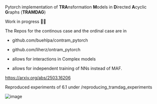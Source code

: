 Pytorch implementation of **TRA**nsformation **M**odels in **D**irected **A**cyclic **G**raphs (**TRAMDAG**)

Work in progress 🔧👷


The Repos for the continous case and the ordinal case are in 

- github.com/buehlpa/contram_pytorch
- github.com/liherz/ontram_pytorch






-  allows for interactions in Complex models
  
- allows for independent training of NNs instead of MAF.


https://arxiv.org/abs/2503.16206

Reproduced experiments of 6.1 under /reproducing_tramdag_experiments

![image](https://github.com/user-attachments/assets/c3396efd-bc30-4e0b-a947-d1908a3285d0)
